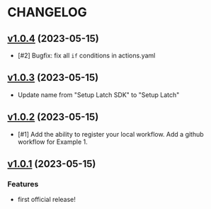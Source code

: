 # CHANGELOG

## [v1.0.4] (2023-05-15)

- [#2] Bugfix: fix all `if` conditions in actions.yaml

[v1.0.4]: https://github.com/fulcrumgenomics/setup-latch/releases/tag/v1.0.4

## [v1.0.3] (2023-05-15)

- Update name from "Setup Latch SDK" to "Setup Latch"

[v1.0.3]: https://github.com/fulcrumgenomics/setup-latch/releases/tag/v1.0.3

## [v1.0.2] (2023-05-15)

- [#1] Add the ability to register your local workflow. Add a github workflow
  for Example 1.

[v1.0.2]: https://github.com/fulcrumgenomics/setup-latch/releases/tag/v1.0.2

## [v1.0.1] (2023-05-15)

### Features

- first official release!

[v1.0.1]: https://github.com/fulcrumgenomics/setup-latch/releases/tag/v1.0.1
